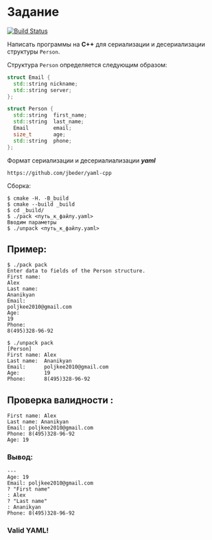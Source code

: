 # Задание
[![Build Status](https://travis-ci.org/poljkee2010/lab13.svg?branch=master)](https://travis-ci.org/poljkee2010/lab13)

Написать программы на **C++** для сериализации и десериализации структуры `Person`.

Структура `Person` определяется следующим образом:

```cpp
struct Email {
  std::string nickname;
  std::string server;
};

struct Person {
  std::string  first_name;
  std::string  last_name;
  Email        email;
  size_t       age;
  std::string  phone;
};
```
Формат сериализации и десериалиализации ***yaml***

```ShellSession
https://github.com/jbeder/yaml-cpp
```
Сборка:
```
$ cmake -H. -B_build
$ cmake --build _build
$ cd _build/
$ ./pack <путь_к_файлу.yaml>
Вводим параметры
$ ./unpack <путь_к_файлу.yaml>
```

## Пример:
```
$ ./pack pack
Enter data to fields of the Person structure.
First name:
Alex
Last name:
Ananikyan
Email:
poljkee2010@gmail.com
Age:
19 
Phone:
8(495)328-96-92

$ ./unpack pack
[Person]
First name: Alex
Last name:  Ananikyan
Email:      poljkee2010@gmail.com
Age:        19
Phone:      8(495)328-96-92
```

## Проверка валидности :
```
First name: Alex
Last name: Ananikyan
Email: poljkee2010@gmail.com
Phone: 8(495)328-96-92
Age: 19
```
### Вывод:
``` 
--- 
Age: 19
Email: poljkee2010@gmail.com
? "First name"
: Alex
? "Last name"
: Ananikyan
Phone: 8(495)328-96-92
```
### Valid YAML!
